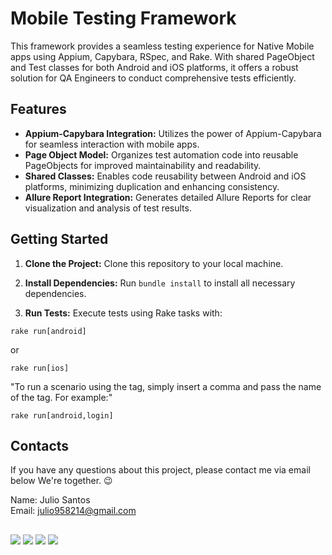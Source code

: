 # Mobile Testing Framework

This framework provides a seamless testing experience for Native Mobile apps using Appium, Capybara, RSpec, and Rake. With shared PageObject and Test classes for both Android and iOS platforms, it offers a robust solution for QA Engineers to conduct comprehensive tests efficiently.

## Features

- **Appium-Capybara Integration:** Utilizes the power of Appium-Capybara for seamless interaction with mobile apps.
- **Page Object Model:** Organizes test automation code into reusable PageObjects for improved maintainability and readability.
- **Shared Classes:** Enables code reusability between Android and iOS platforms, minimizing duplication and enhancing consistency.
- **Allure Report Integration:** Generates detailed Allure Reports for clear visualization and analysis of test results.

## Getting Started

1. **Clone the Project:** Clone this repository to your local machine.

2. **Install Dependencies:** Run `bundle install` to install all necessary dependencies.

3. **Run Tests:** Execute tests using Rake tasks with:

```
rake run[android]
```

or 

```
rake run[ios]
```

"To run a scenario using the tag, simply insert a comma and pass the name of the tag. For example:"

```
rake run[android,login]
```

## Contacts
If you have any questions about this project, please contact me via email below We're together. 😉

Name: Julio Santos
<br>
Email: julio958214@gmail.com

 ##
 ###
<div>
 
 [<img src="https://img.shields.io/badge/linkedin-%230077B5.svg?&style=for-the-badge&logo=linkedin&logoColor=white" />](https://www.linkedin.com/in/julio-santos-43428019b)
[<img src = "https://img.shields.io/badge/instagram-%23E4405F.svg?&style=for-the-badge&logo=instagram&logoColor=white">](https://www.instagram.com/juli0sts/)
[<img src = "https://img.shields.io/badge/facebook-%231877F2.svg?&style=for-the-badge&logo=facebook&logoColor=white">](https://www.facebook.com/profile.php?id=100003793058455)
<a href="mailto:julio958214@gmail.com"><img src="https://img.shields.io/badge/-Gmail-%23333?style=for-the-badge&logo=gmail&logoColor=white" target="_blank">
  </a>
